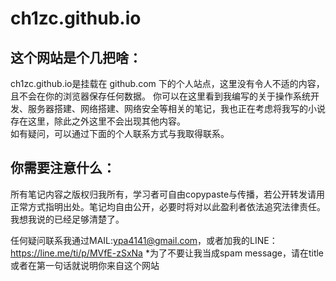 # ch1zc.github.io

## 这个网站是个几把啥：
ch1zc.github.io是挂载在 github.com 下的个人站点，这里没有令人不适的内容，且不会在你的浏览器保存任何数据。
你可以在这里看到我编写的关于操作系统开发、服务器搭建、网络搭建、网络安全等相关的笔记，我也正在考虑将我写的小说存在这里，除此之外这里不会出现其他内容。<br />
如有疑问，可以通过下面的个人联系方式与我取得联系。

## 你需要注意什么：
所有笔记内容之版权归我所有，学习者可自由copypaste与传播，若公开转发请用正常方式指明出处。笔记均自由公开，必要时将对以此盈利者依法追究法律责任。我想我说的已经足够清楚了。


任何疑问联系我通过MAIL:ypa4141@gmail.com，或者加我的LINE：https://line.me/ti/p/MVfE-zSxNa
*为了不要让我当成spam message，请在title或者在第一句话就说明你来自这个网站
